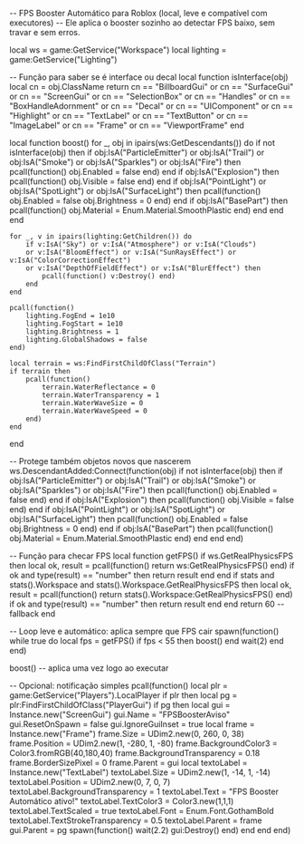 -- FPS Booster Automático para Roblox (local, leve e compatível com executores)
-- Ele aplica o booster sozinho ao detectar FPS baixo, sem travar e sem erros.

local ws = game:GetService("Workspace")
local lighting = game:GetService("Lighting")

-- Função para saber se é interface ou decal
local function isInterface(obj)
    local cn = obj.ClassName
    return cn == "BillboardGui" or cn == "SurfaceGui" or cn == "ScreenGui"
        or cn == "SelectionBox" or cn == "Handles" or cn == "BoxHandleAdornment"
        or cn == "Decal" or cn == "UIComponent" or cn == "Highlight"
        or cn == "TextLabel" or cn == "TextButton" or cn == "ImageLabel"
        or cn == "Frame" or cn == "ViewportFrame"
end

local function boost()
    for _, obj in ipairs(ws:GetDescendants()) do
        if not isInterface(obj) then
            if obj:IsA("ParticleEmitter") or obj:IsA("Trail") or obj:IsA("Smoke")
            or obj:IsA("Sparkles") or obj:IsA("Fire") then
                pcall(function() obj.Enabled = false end)
            end
            if obj:IsA("Explosion") then
                pcall(function() obj.Visible = false end)
            end
            if obj:IsA("PointLight") or obj:IsA("SpotLight") or obj:IsA("SurfaceLight") then
                pcall(function() obj.Enabled = false obj.Brightness = 0 end)
            end
            if obj:IsA("BasePart") then
                pcall(function() obj.Material = Enum.Material.SmoothPlastic end)
            end
        end
    end

    for _, v in ipairs(lighting:GetChildren()) do
        if v:IsA("Sky") or v:IsA("Atmosphere") or v:IsA("Clouds")
        or v:IsA("BloomEffect") or v:IsA("SunRaysEffect") or v:IsA("ColorCorrectionEffect")
        or v:IsA("DepthOfFieldEffect") or v:IsA("BlurEffect") then
            pcall(function() v:Destroy() end)
        end
    end

    pcall(function()
        lighting.FogEnd = 1e10
        lighting.FogStart = 1e10
        lighting.Brightness = 1
        lighting.GlobalShadows = false
    end)

    local terrain = ws:FindFirstChildOfClass("Terrain")
    if terrain then
        pcall(function()
            terrain.WaterReflectance = 0
            terrain.WaterTransparency = 1
            terrain.WaterWaveSize = 0
            terrain.WaterWaveSpeed = 0
        end)
    end
end

-- Protege também objetos novos que nascerem
ws.DescendantAdded:Connect(function(obj)
    if not isInterface(obj) then
        if obj:IsA("ParticleEmitter") or obj:IsA("Trail") or obj:IsA("Smoke")
        or obj:IsA("Sparkles") or obj:IsA("Fire") then
            pcall(function() obj.Enabled = false end)
        end
        if obj:IsA("Explosion") then
            pcall(function() obj.Visible = false end)
        end
        if obj:IsA("PointLight") or obj:IsA("SpotLight") or obj:IsA("SurfaceLight") then
            pcall(function() obj.Enabled = false obj.Brightness = 0 end)
        end
        if obj:IsA("BasePart") then
            pcall(function() obj.Material = Enum.Material.SmoothPlastic end)
        end
    end
end)

-- Função para checar FPS 
local function getFPS()
    if ws.GetRealPhysicsFPS then
        local ok, result = pcall(function() return ws:GetRealPhysicsFPS() end)
        if ok and type(result) == "number" then return result end
    end
    if stats and stats().Workspace and stats().Workspace.GetRealPhysicsFPS then
        local ok, result = pcall(function() return stats().Workspace:GetRealPhysicsFPS() end)
        if ok and type(result) == "number" then return result end
    end
    return 60 -- fallback
end

-- Loop leve e automático: aplica sempre que FPS cair
spawn(function()
    while true do
        local fps = getFPS()
        if fps < 55 then
            boost()
        end
        wait(2)
    end
end)

boost() -- aplica uma vez logo ao executar

-- Opcional: notificação simples
pcall(function()
    local plr = game:GetService("Players").LocalPlayer
    if plr then
        local pg = plr:FindFirstChildOfClass("PlayerGui")
        if pg then
            local gui = Instance.new("ScreenGui")
            gui.Name = "FPSBoosterAviso"
            gui.ResetOnSpawn = false
            gui.IgnoreGuiInset = true
            local frame = Instance.new("Frame")
            frame.Size = UDim2.new(0, 260, 0, 38)
            frame.Position = UDim2.new(1, -280, 1, -80)
            frame.BackgroundColor3 = Color3.fromRGB(40,180,40)
            frame.BackgroundTransparency = 0.18
            frame.BorderSizePixel = 0
            frame.Parent = gui
            local textoLabel = Instance.new("TextLabel")
            textoLabel.Size = UDim2.new(1, -14, 1, -14)
            textoLabel.Position = UDim2.new(0, 7, 0, 7)
            textoLabel.BackgroundTransparency = 1
            textoLabel.Text = "FPS Booster Automático ativo!"
            textoLabel.TextColor3 = Color3.new(1,1,1)
            textoLabel.TextScaled = true
            textoLabel.Font = Enum.Font.GothamBold
            textoLabel.TextStrokeTransparency = 0.5
            textoLabel.Parent = frame
            gui.Parent = pg
            spawn(function()
                wait(2.2)
                gui:Destroy()
            end)
        end
    end
end)
